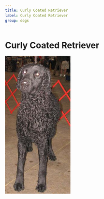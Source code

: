 ```yaml
---
title: Curly Coated Retriever
label: Curly Coated Retriever
group: dogs
---
```


# Curly Coated Retriever

![Curly Coated Retriever](/assets/images/curly-coated_retriever/image.jpg "Curly Coated Retriever")